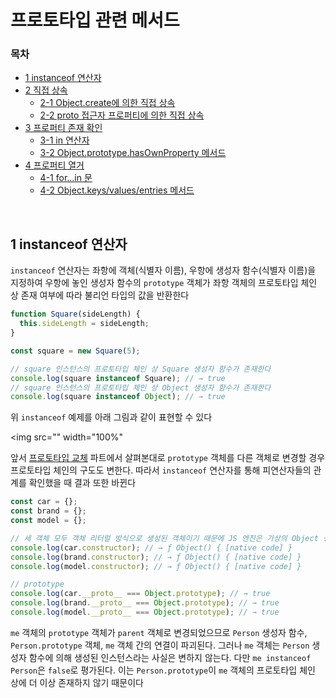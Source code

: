 # 프로토타입 관련 메서드

### 목차 

- [1 instanceof 연산자](#1-instanceof-연산자)
- [2 직접 상속](#2-직접-상속)
  - [2-1 Object.create에 의한 직접 상속](#2-1-Object.create에-의한-직접-상속)
  - [2-2 proto 접근자 프로퍼티에 의한 직접 상속](#2-2-proto-접근자-프로퍼티에-의한-직접-상속)
- [3 프로퍼티 존재 확인](#3-프로퍼티-존재-확인)
  - [3-1 in 연산자](#3-1-in-연산자)
  - [3-2 Object.prototype.hasOwnProperty 메서드](#3-2-Object.prototype.hasOwnProperty-메서드)
- [4 프로퍼티 열거](#4-프로퍼티-열거)
  - [4-1 for...in 문](#4-1-for...in-문)
  - [4-2 Object.keys/values/entries 메서드](#4-1-Object.keys/values/entries-메서드)

<br>

## 1 instanceof 연산자

`instanceof` 연산자는 좌항에 객체(식별자 이름), 우항에 생성자 함수(식별자 이름)을 지정하여 우항에 놓인 생성자 함수의 `prototype` 객체가 좌항 객체의 프로토타입 체인 상 존재 여부에 따라 불리언 타입의 값을 반환한다

```javascript
function Square(sideLength) {
  this.sideLength = sideLength;
}

const square = new Square(5);

// square 인스턴스의 프로토타입 체인 상 Square 생성자 함수가 존재한다
console.log(square instanceof Square); // → true
// square 인스턴스의 프로토타입 체인 상 Object 생성자 함수가 존재한다
console.log(square instanceof Object); // → true
```

위 `instanceof` 예제를 아래 그림과 같이 표현할 수 있다

<img src="" width="100%"

앞서 [프로토타입 교체](https://github.com/jacenam/WIL-archive/blob/main/Web%20Development/JS/JS%20Basics/Prototype/prototype%20chain.md#5-%ED%94%84%EB%A1%9C%ED%86%A0%ED%83%80%EC%9E%85%EC%9D%98-%EA%B5%90%EC%B2%B4) 파트에서 살펴본대로 `prototype` 객체를 다른 객체로 변경할 경우  프로토타입 체인의 구도도 변한다. 따라서 `instanceof` 연산자를 통해 피연산자들의 관계를 확인했을 때 결과 또한 바뀐다

```javascript
const car = {};
const brand = {};
const model = {};

// 세 객체 모두 객체 리터럴 방식으로 생성된 객체이기 때문에 JS 엔진은 가상의 Object 생성자 함수를 생성하여 세 객체와 연결된다
console.log(car.constructor); // → ƒ Object() { [native code] }
console.log(brand.constructor); // → ƒ Object() { [native code] }
console.log(model.constructor); // → ƒ Object() { [native code] }

// prototype
console.log(car.__proto__ === Object.prototype); // → true
console.log(brand.__proto__ === Object.prototype); // → true
console.log(model.__proto__ === Object.prototype); // → true
```

`me` 객체의 `prototype` 객체가 `parent` 객체로 변경되었으므로 `Person` 생성자 함수, `Person.prototype` 객체, `me` 객체 간의 연결이 파괴된다. 그러나 `me` 객체는 `Person` 생성자 함수에 의해 생성된 인스턴스라는 사실은 변하지 않는다. 다만 `me instanceof Person`은 `false`로 평가된다. 이는 `Person.prototype`이 `me` 객체의 프로토타입 체인 상에 더 이상 존재하지 않기 때문이다





